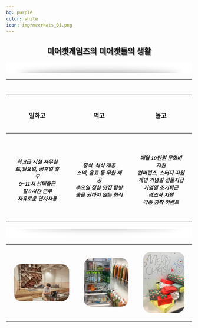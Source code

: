 ```yaml
---
bg: purple
color: white
icon: img/meerkats_01.png
---
```

<style>
   @import url(//fonts.googleapis.com/earlyaccess/jejugothic.css);
   .jg{
   font-family: 'Jeju Gothic', sans-serif; 
   text-shadow: 2px 2px 2px gray;
   }
   
   .sp{
   width: 33%;
   text-align:center;
   font-family: 'Jeju Gothic', sans-serif; 
   }
   
   table{
   width:100%;
   align:center;
   font-family: 'Jeju Gothic', sans-serif;
   }
   
   td, th{
   padding:20px;
   }
   
   
   .effect_img {
    border-radius: 20px;
   }
   
   .center_ta{
   width:30%;
   }
   
   .right_ta{
   width:30%;
   }
   
   .left_ta{
   width:30%;
   
   }
   
</style>

<link rel="stylesheet" href="https://use.fontawesome.com/releases/v5.2.0/css/all.css" integrity="sha384-hWVjflwFxL6sNzntih27bfxkr27PmbbK/iSvJ+a4+0owXq79v+lsFkW54bOGbiDQ" crossorigin="anonymous">

<div style="text-align:center;">
   <h2 class="jg"><i class="fa fa-quote-left"></i>&nbsp;미어캣게임즈의 미어캣들의 생활&nbsp;<i class="fa fa-quote-right"></i></h2>
  </div>
<p></p>
<div style="width:100%; text-align:center;">
   <div style="display:inline-block; width:100%;">
   <img src="img/section_divid_01.png"/>
   </div>
<p></p>  
<table class="container_ta">
   <tr>
      <th class="left_ta"><i class="fa fa-clock fa-4x"></i></th>
      <th class="center_ta"><i class="fa fa-utensils fa-4x"></i></th>
      <th class="right_ta"><i class="fa fa-grin-alt fa-4x"></i></th>
   </tr>
   <tr>
      <th><h3>일하고</h3></th>
      <th><h3>먹고</h3></th>
      <th><h3>놀고</h3></th>
   </tr>
   <tr>
      <th><br/><h5>최고급 시설 사무실<br/>토,일요일, 공휴일 휴무<br/>9~11시 선택출근<br/>일 8시간 근무<br/>자유로운 연차사용</h5></th>
      <th><br/><h5>중식, 석식 제공<br/>스넥, 음료 등 무한 제공<br/>수요일 점심 맛집 탐방<br/>술을 권하지 않는 회식</h5></th>
      <th><br/><h5>매월 10만원 문화비 지원<br/>컨퍼런스, 스터디 지원<br/>개인 기념일 선물지급<br/>기념일 조기퇴근<br/>경조사 지원<br/>각종 깜짝 이밴트</h5></th>
   </tr>
</table>
<p></p>
<div style="width:100%; text-align:center;">
   <div style="display:inline-block; width:100%;">
   <img src="img/section_divid.png"/>
   </div>
<table>
   <tr>
      <th><img src="img/office.jpg" width="350px" class="effect_img"></th>
      <th><img src="img/food_01.jpg" width="280px" class="effect_img"></th>
      <th><img src="img/event.jpg" width="260px" class="effect_img"></th>
   </tr>
</table>
